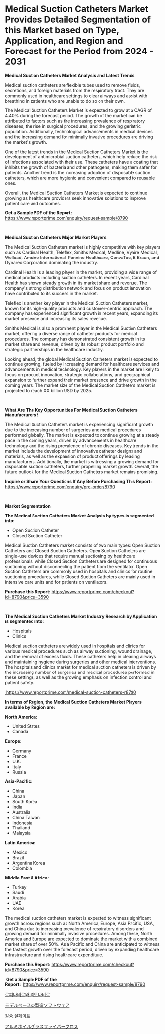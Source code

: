 <p><h1>Medical Suction Catheters Market Provides Detailed Segmentation of this Market based on Type, Application, and Region and Forecast for the Period from 2024 - 2031</h1></p><p><strong>Medical Suction Catheters Market Analysis and Latest Trends</strong></p>
<p><p>Medical suction catheters are flexible tubes used to remove fluids, secretions, and foreign materials from the respiratory tract. They are commonly used in healthcare settings to clear airways and assist with breathing in patients who are unable to do so on their own.</p><p>The Medical Suction Catheters Market is expected to grow at a CAGR of 4.40% during the forecast period. The growth of the market can be attributed to factors such as the increasing prevalence of respiratory diseases, the rise in surgical procedures, and the growing geriatric population. Additionally, technological advancements in medical devices and the increasing demand for minimally invasive procedures are driving the market's growth.</p><p>One of the latest trends in the Medical Suction Catheters Market is the development of antimicrobial suction catheters, which help reduce the risk of infections associated with their use. These catheters have a coating that inhibits the growth of bacteria and other pathogens, making them safer for patients. Another trend is the increasing adoption of disposable suction catheters, which are more hygienic and convenient compared to reusable ones.</p><p>Overall, the Medical Suction Catheters Market is expected to continue growing as healthcare providers seek innovative solutions to improve patient care and outcomes.</p></p>
<p><strong>Get a Sample PDF of the Report:&nbsp;</strong> <a href="https://www.reportprime.com/enquiry/request-sample/8790">https://www.reportprime.com/enquiry/request-sample/8790</a></p>
<p>&nbsp;</p>
<p><strong>Medical Suction Catheters Major Market Players</strong></p>
<p><p>The Medical Suction Catheters market is highly competitive with key players such as Cardinal Health, Teleflex, Smiths Medical, Medline, Vyaire Medical, Wellead, Amsino International, Pennine Healthcare, ConvaTec, B Braun, and Dynarex Corporation dominating the industry.</p><p>Cardinal Health is a leading player in the market, providing a wide range of medical products including suction catheters. In recent years, Cardinal Health has shown steady growth in its market share and revenue. The company's strong distribution network and focus on product innovation have contributed to its success in the market.</p><p>Teleflex is another key player in the Medical Suction Catheters market, known for its high-quality products and customer-centric approach. The company has experienced significant growth in recent years, expanding its market presence and increasing its sales revenue.</p><p>Smiths Medical is also a prominent player in the Medical Suction Catheters market, offering a diverse range of catheter products for medical procedures. The company has demonstrated consistent growth in its market share and revenue, driven by its robust product portfolio and strategic partnerships in the healthcare industry.</p><p>Looking ahead, the global Medical Suction Catheters market is expected to continue growing, fueled by increasing demand for healthcare services and advancements in medical technology. Key players in the market are likely to focus on product innovation, strategic collaborations, and geographical expansion to further expand their market presence and drive growth in the coming years. The market size of the Medical Suction Catheters market is projected to reach XX billion USD by 2025.</p></p>
<p>&nbsp;</p>
<p><strong>What Are The Key Opportunities For Medical Suction Catheters Manufacturers?</strong></p>
<p><p>The Medical Suction Catheters market is experiencing significant growth due to the increasing number of surgeries and medical procedures performed globally. The market is expected to continue growing at a steady pace in the coming years, driven by advancements in healthcare technology and the rising prevalence of chronic diseases. Key trends in the market include the development of innovative catheter designs and materials, as well as the expansion of product offerings by leading manufacturers. Additionally, the market is witnessing a growing demand for disposable suction catheters, further propelling market growth. Overall, the future outlook for the Medical Suction Catheters market remains promising.</p></p>
<p><strong>Inquire or Share Your Questions If Any Before Purchasing This Report:</strong> <a href="https://www.reportprime.com/enquiry/pre-order/8790">https://www.reportprime.com/enquiry/pre-order/8790</a></p>
<p>&nbsp;</p>
<p><strong>Market Segmentation</strong></p>
<p><strong>The Medical Suction Catheters Market Analysis by types is segmented into:</strong></p>
<p><ul><li>Open Suction Catheter</li><li>Closed Suction Catheter</li></ul></p>
<p><p>Medical Suction Catheters market consists of two main types: Open Suction Catheters and Closed Suction Catheters. Open Suction Catheters are single-use devices that require manual suctioning by healthcare professionals, while Closed Suction Catheters are designed for continuous suctioning without disconnecting the patient from the ventilator. Open Suction Catheters are commonly used in hospitals and clinics for routine suctioning procedures, while Closed Suction Catheters are mainly used in intensive care units and for patients on ventilators.</p></p>
<p><strong>Purchase this Report:&nbsp;</strong><a href="https://www.reportprime.com/checkout?id=8790&price=3590">https://www.reportprime.com/checkout?id=8790&price=3590</a></p>
<p>&nbsp;</p>
<p><strong>The Medical Suction Catheters Market Industry Research by Application is segmented into:</strong></p>
<p><ul><li>Hospitals</li><li>Clinics</li></ul></p>
<p><p>Medical suction catheters are widely used in hospitals and clinics for various medical procedures such as airway suctioning, wound drainage, and the removal of excess fluids. These catheters help in clearing airways and maintaining hygiene during surgeries and other medical interventions. The hospitals and clinics market for medical suction catheters is driven by the increasing number of surgeries and medical procedures performed in these settings, as well as the growing emphasis on infection control and patient safety.</p></p>
<p><a href="https://www.reportprime.com/medical-suction-catheters-r8790">&nbsp;https://www.reportprime.com/medical-suction-catheters-r8790</a></p>
<p><strong>In terms of Region, the Medical Suction Catheters Market Players available by Region are:</strong></p>
<p>
    <p> <strong> North America: </strong>
        <ul>
            <li>United States</li>
            <li>Canada</li>
        </ul>
        </p> 
    <p> <strong> Europe: </strong>
        <ul>
            <li>Germany</li>
            <li>France</li>
            <li>U.K.</li>
            <li>Italy</li>
            <li>Russia</li>
        </ul>
        </p> 
    <p> <strong> Asia-Pacific: </strong>
        <ul>
            <li>China</li>
            <li>Japan</li>
            <li>South Korea</li>
            <li>India</li>
            <li>Australia</li>
            <li>China Taiwan</li>
            <li>Indonesia</li>
            <li>Thailand</li>
            <li>Malaysia</li>
        </ul>
        </p> 
    <p> <strong> Latin America: </strong>
        <ul>
            <li>Mexico</li>
            <li>Brazil</li>
            <li>Argentina Korea</li>
            <li>Colombia</li>
        </ul>
        </p> 
    <p> <strong> Middle East & Africa: </strong>
        <ul>
            <li>Turkey</li>
            <li>Saudi</li>
            <li>Arabia</li>
            <li>UAE</li>
            <li>Korea</li>
        </ul>
    </p>
    </p>
<p><p>The medical suction catheters market is expected to witness significant growth across regions such as North America, Europe, Asia Pacific, USA, and China due to increasing prevalence of respiratory disorders and growing demand for minimally invasive procedures. Among these, North America and Europe are expected to dominate the market with a combined market share of over 50%. Asia Pacific and China are anticipated to witness the fastest growth over the forecast period, driven by expanding healthcare infrastructure and rising healthcare expenditure.</p></p>
<p><strong>Purchase this Report: </strong><a href="https://www.reportprime.com/checkout?id=8790&price=3590">https://www.reportprime.com/checkout?id=8790&price=3590</a></p>
<p>&nbsp;<strong>Get a Sample PDF of the Report:&nbsp;&nbsp;</strong><a href="https://www.reportprime.com/enquiry/request-sample/8790">https://www.reportprime.com/enquiry/request-sample/8790</a></p>
<p><strong></strong></p>
<p><p><a href="https://medium.com/@hugofirst44/%EB%A1%9C%ED%94%BC%EB%82%98%EB%B9%84%EB%A5%B4%EC%99%80-%EB%A6%AC%ED%86%A0%EB%82%98%EB%B9%84%EB%A5%B4-%EC%8B%9C%EC%9E%A5-%EC%A0%90%EC%9C%A0%EC%9C%A8-%EB%B3%80%ED%99%94-%EB%B0%8F-%EC%8B%9C%EC%9E%A5-%EC%84%B1%EC%9E%A5-%EC%B6%94%EC%9D%B4-2024-2031-5e76fd6588fc">로피나비르와 리토나비르</a></p><p><a href="https://medium.com/@luckeycorbin/%E3%83%A2%E3%83%87%E3%83%AB%E3%83%99%E3%83%BC%E3%82%B9%E3%81%AE%E8%A3%BD%E9%80%A0%E3%82%BD%E3%83%95%E3%83%88%E3%82%A6%E3%82%A7%E3%82%A2%E5%B8%82%E5%A0%B4%E8%A6%8F%E6%A8%A1%E3%81%8C-%E4%B8%96%E7%95%8C%E7%94%A3%E6%A5%AD%E3%81%AB%E3%81%8A%E3%81%91%E3%82%8B%E6%9C%80%E9%81%A9%E3%81%AA%E3%83%9E%E3%83%BC%E3%82%B1%E3%83%86%E3%82%A3%E3%83%B3%E3%82%B0%E3%83%81%E3%83%A3%E3%83%8D%E3%83%AB%E3%82%92%E6%98%8E%E3%82%89%E3%81%8B%E3%81%AB%E3%81%97%E3%81%BE%E3%81%99-8968a3dd5609">モデルベースの製造ソフトウェア</a></p><p><a href="https://medium.com/@juliastanley2022/%EC%B9%BC%EC%8A%98-%ED%99%A9%EC%82%B0%EC%97%BC-%EC%8B%9C%EC%9E%A5-%EB%B6%84%EC%84%9D-%EA%B7%B8%EC%9D%98-cagr-%EC%8B%9C%EC%9E%A5-%EC%84%B8%EB%B6%84%ED%99%94-%EB%B0%8F-%EA%B8%80%EB%A1%9C%EB%B2%8C-%EC%82%B0%EC%97%85-%EA%B0%9C%EC%9A%94-a81da5e63a49">칼슘 설페이트</a></p><p><a href="https://medium.com/@lindrup2/%E3%82%A2%E3%83%AB%E3%83%9F%E7%AE%94%E3%82%AC%E3%83%A9%E3%82%B9%E7%B9%8A%E7%B6%AD%E5%B8%83%E5%B8%82%E5%A0%B4%E8%A6%8F%E6%A8%A1-cagr-%E3%83%88%E3%83%AC%E3%83%B3%E3%83%89-2024-2030-b7baa7ad6854">アルミホイルグラスファイバークロス</a></p></p>